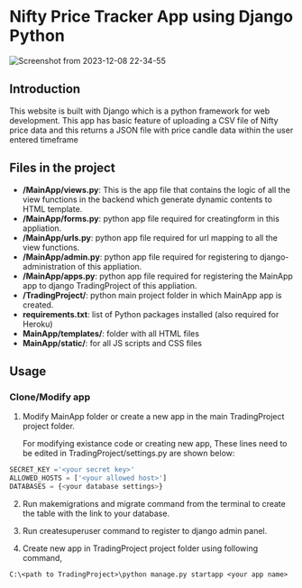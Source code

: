 # Nifty Price Tracker App using Django Python
![Screenshot from 2023-12-08 22-34-55](https://github.com/10nayan/TradingProject/assets/88362758/5bcad675-1333-41d3-9acd-2e33484513a5)
## Introduction
This website is built with Django which is a python framework for web development.
This app has basic feature of uploading a CSV file of Nifty price data and this returns a JSON file with price candle data within the user entered timeframe
## Files in the project
- **/MainApp/views.py**: This is the app file that contains the logic of all the view functions in the backend which generate dynamic contents to HTML template.
- **/MainApp/forms.py**: python app file  required for creatingform in this appliation.
- **/MainApp/urls.py**: python app file  required for url mapping to all the view functions.
- **/MainApp/admin.py**: python app file  required for registering to django-administration of this appliation.
- **/MainApp/apps.py**: python app file  required for registering the MainApp app to django TradingProject of this appliation.
- **/TradingProject/**: python main project folder in which MainApp app is created.
- **requirements.txt**: list of Python packages installed (also required for Heroku)
- **MainApp/templates/**: folder with all HTML files
- **MainApp/static/**: for all JS scripts and CSS files
## Usage
### Clone/Modify app
1. Modify MainApp folder or create a new app in the main TradingProject project folder.

    For modifying existance code or creating new app, These lines need to be edited in TradingProject/settings.py are shown below:
```python
SECRET_KEY ='<your secret key>'
ALLOWED_HOSTS = ['<your allowed host>']
DATABASES = {<your database settings>}
```
2. Run makemigrations and migrate command from the terminal to create the table with the link to your database.

3. Run createsuperuser command to register to django admin panel.

4. Create new app in TradingProject project folder using following command,
    
```console
C:\<path to TradingProject>\python manage.py startapp <your app name>
```